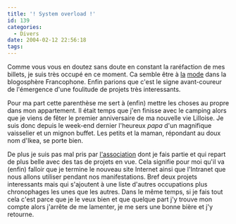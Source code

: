 ```yaml
---
title: '! System overload !'
id: 139
categories:
  - Divers
date: 2004-02-12 22:56:18
tags:
---
```


Comme vous vous en doutez sans doute en constant la raréfaction de mes billets, je suis très occupé en ce moment. Ca semble être à [la](http://totalementcretin.apinc.org/index.php?m=200401#tc242 "pasletemps") [mode](http://www.standblog.com/blog/2004/02/02/93113314-LiensEnVrac "Liens en vrac") dans la blogosphère Francophone. Enfin parions que c'est le signe avant-coureur de l'émergence d'une foulitude de projets très interessants.

Pour ma part cette parenthèse me sert à (enfin) mettre les choses au propre dans mon appartement. Il était temps que j'en finisse avec le camping alors que je viens de fêter le premier anniversaire de ma nouvelle vie Lilloise. Je suis donc depuis le week-end dernier l'heureux _papa_ d'un magnifique vaisselier et un mignon buffet. Les petits et la maman, répondant au doux nom d'Ikea, se porte bien.

De plus je suis pas mal pris par [l'association](http://www.saturdaylanfever.net/ "Saturday LAN Fever") dont je fais partie et qui repart de plus belle avec des tas de projets en vue. Cela signifie pour moi qu'il va (enfin) falloir que je termine le nouveau site Internet ainsi que l'Intranet que nous allons utiliser pendant nos manifestations. Bref deux projets interessants mais qui s'ajoutent à une liste d'autres occupations plus chronophages les unes que les autres. Dans le même temps, si je fais tout cela c'est parce que je le veux bien et que quelque part j'y trouve mon compte alors j'arrête de me lamenter, je me sers une bonne bière et j'y retourne.